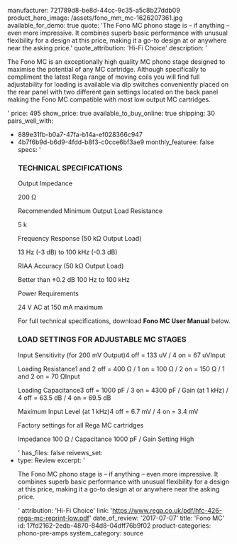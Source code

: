 manufacturer: 721789d8-be8d-44cc-9c35-a5c8b27ddb09
product_hero_image: /assets/fono_mm_mc-1626207361.jpg
available_for_demo: true
quote: 'The Fono MC phono stage is – if anything – even more impressive. It combines superb basic performance with unusual flexibility for a design at this price, making it a go-to design at or anywhere near the asking price.'
quote_attribution: 'Hi-Fi Choice'
description: '<p>The Fono MC is an exceptionally high quality MC phono stage designed to maximise the potential of any MC cartridge. Although specifically to compliment the latest Rega range of moving coils you will find full adjustability for loading is available via dip switches conveniently placed on the rear panel with two different gain settings located on the back panel making the Fono MC compatible with most low output MC cartridges.&nbsp;&nbsp;</p>'
price: 495
show_price: true
available_to_buy_online: true
shipping: 30
pairs_well_with:
  - 889e31fb-b0a7-47fa-b14a-ef028366c947
  - 4b7f6b9d-b6d9-4fdd-b8f3-c0cce6bf3ae9
monthly_featuree: false
specs: '<h3>TECHNICAL SPECIFICATIONS</h3><p>Output Impedance</p><p>200 Ω</p><p>Recommended Minimum Output Load Resistance</p><p>5 k</p><p>Frequency Response (50 kΩ Output Load)</p><p>13 Hz (-3 dB) to 100 kHz (-0.3 dB)</p><p>RIAA Accuracy (50 kΩ Output Load)</p><p>Better than ±0.2 dB 100 Hz to 100 kHz</p><p>Power Requirements</p><p>24 V AC at 150 mA maximum</p><p>For full technical specifications, download&nbsp;<b>Fono MC User Manual</b>&nbsp;below.</p><h3>LOAD SETTINGS FOR ADJUSTABLE MC STAGES</h3><p>Input Sensitivity (for 200 mV Output)4 off = 133 uV / 4 on = 67&nbsp;uVInput&nbsp;</p><p>Loading Resistance1 and 2 off = 400 Ω / 1 on = 100 Ω / 2 on = 150 Ω / 1 and 2 on = 70&nbsp;ΩInput&nbsp;</p><p>Loading Capacitance3 off = 1000 pF / 3 on = 4300 pF / Gain (at 1 kHz) / 4 off = 63.5 dB / 4 on = 69.5&nbsp;dB</p><p>Maximum Input Level (at 1 kHz)4 off = 6.7 mV / 4 on = 3.4&nbsp;mV</p><p>Factory settings for all Rega MC cartridges</p><p>Impedance 100 Ω / Capacitance 1000 pF / Gain Setting&nbsp;High</p>'
has_files: false
reivews_set:
  -
    type: Review
    excerpt: '<p>The Fono MC phono stage is – if anything – even more impressive. It combines superb basic performance with unusual flexibility for a design at this price, making it a go-to design at or anywhere near the asking price.&nbsp;</p>'
    attribution: 'Hi-Fi Choice'
    link: 'https://www.rega.co.uk/pdf/hfc-426-rega-mc-reprint-low.pdf'
    date_of_review: '2017-07-07'
title: 'Fono MC'
id: 17fd2162-2edb-4870-84d8-04dff76b9f02
product-categories: phono-pre-amps
system_category: source
